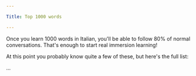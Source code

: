 ```yaml
---

Title: Top 1000 words

---
```


Once you learn 1000 words in Italian, you'll be able to follow 80% of normal conversations. That's enough to start real immersion learning!

At this point you probably know quite a few of these, but here's the full list:

...
